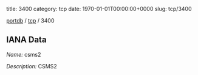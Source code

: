 title: 3400
category: tcp
date: 1970-01-01T00:00:00+0000
slug: tcp/3400

[portdb](/) / [tcp](/category/tcp.html) / 3400


## IANA Data

_Name:_ csms2

_Description:_ CSMS2


